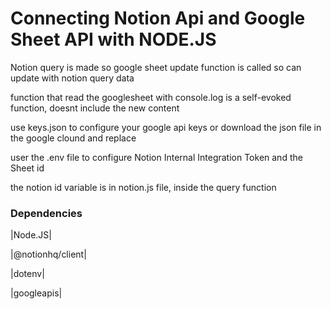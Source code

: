 <h1>Connecting Notion Api and Google Sheet API with NODE.JS</h1>
<p>Notion query is made so google sheet update function is called so can update with notion query data
<p>function that read the googlesheet with console.log is a self-evoked function, doesnt include the new content</p>
<p>use keys.json to configure your google api keys or download the json file in the google clound and replace</p>
<p>user the .env file to configure Notion Internal Integration Token and the Sheet id</p>
<p>the notion id variable is in notion.js file, inside the query function</p>
<h3>Dependencies</h3>
<p>|Node.JS|</p>
<p>|@notionhq/client|</p>
<p>|dotenv|</p>
<p>|googleapis|</p>
